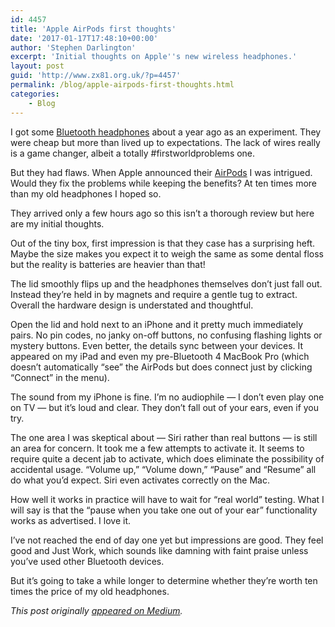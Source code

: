 ```yaml
---
id: 4457
title: 'Apple AirPods first thoughts'
date: '2017-01-17T17:48:10+00:00'
author: 'Stephen Darlington'
excerpt: 'Initial thoughts on Apple''s new wireless headphones.'
layout: post
guid: 'http://www.zx81.org.uk/?p=4457'
permalink: /blog/apple-airpods-first-thoughts.html
categories:
    - Blog
---
```


I got some [Bluetooth headphones](http://www.zx81.org.uk/computing/reviews/mpow-swift-bluetooth-headphones.html) about a year ago as an experiment. They were cheap but more than lived up to expectations. The lack of wires really is a game changer, albeit a totally #firstworldproblems one.

But they had flaws. When Apple announced their [AirPods](http://www.apple.com/uk/shop/product/MMEF2/airpods) I was intrigued. Would they fix the problems while keeping the benefits? At ten times more than my old headphones I hoped so.

They arrived only a few hours ago so this isn’t a thorough review but here are my initial thoughts.

Out of the tiny box, first impression is that they case has a surprising heft. Maybe the size makes you expect it to weigh the same as some dental floss but the reality is batteries are heavier than that!

The lid smoothly flips up and the headphones themselves don’t just fall out. Instead they’re held in by magnets and require a gentle tug to extract. Overall the hardware design is understated and thoughtful.

Open the lid and hold next to an iPhone and it pretty much immediately pairs. No pin codes, no janky on-off buttons, no confusing flashing lights or mystery buttons. Even better, the details sync between your devices. It appeared on my iPad and even my pre-Bluetooth 4 MacBook Pro (which doesn’t automatically “see” the AirPods but does connect just by clicking “Connect” in the menu).

The sound from my iPhone is fine. I’m no audiophile — I don’t even play one on TV — but it’s loud and clear. They don’t fall out of your ears, even if you try.

The one area I was skeptical about — Siri rather than real buttons — is still an area for concern. It took me a few attempts to activate it. It seems to require quite a decent jab to activate, which does eliminate the possibility of accidental usage. “Volume up,” “Volume down,” “Pause” and “Resume” all do what you’d expect. Siri even activates correctly on the Mac.

How well it works in practice will have to wait for “real world” testing. What I will say is that the “pause when you take one out of your ear” functionality works as advertised. I love it.

I’ve not reached the end of day one yet but impressions are good. They feel good and Just Work, which sounds like damning with faint praise unless you’ve used other Bluetooth devices.

But it’s going to take a while longer to determine whether they’re worth ten times the price of my old headphones.

*This post originally [appeared on Medium](https://medium.com/@sdarlington/apple-airpods-first-thoughts-3f02a1f2e92c#.dkdb8w9ij).*